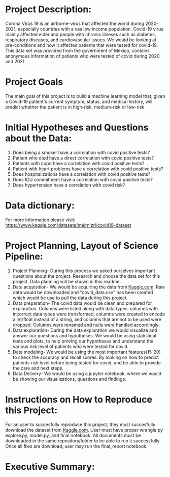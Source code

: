 # Project Description:
Corona Virus 19 is an airborne-virus that affected the world during 2020-2021, especially countries with a vas low income population. Covid-19 virus mainly affected elder and people with chronic illneses such as diabetes, respiratory diseases, and cardiovascular issues. 
We would be looking at pre-conditions and how it affectes patients that were tested for covid-19.
This data set was provided from the government of Mexico, contains anonymous information of patients who were tested of covid during 2020 and 2021
# Project Goals
The main goal of this project is to build a machine learning model that, given a Covid-19 patient's current symptom, status, and medical history, will predict whether the patient is in high-risk, medium-risk or low-risk.

# Initial Hypotheses and Questions about the Data:
1. Does being a smoker have a correlation with covid positive tests?
2. Patient who died have a direct correlation with covid positive tests?
3. Patients with copd have a correlation with covid positive tests?
4. Patient with heart problems have a correlation with covid positive tests?
5. Does hospitalizations have a correlation with covid positive tests?
6. Does ICU commitment have a correlation with covid positive tests?
7. Does hypertension have a correlation with covid risk?

# Data dictionary:
For more information please visit: https://www.kaggle.com/datasets/meirnizri/covid19-dataset

# Project Planning, Layout of Science Pipeline:
1. Project Planning- During this process we asked ourselves important questions about the project. Research and choose the data set for this project.
Data planning will be shown in this readme.
2. Data acquisition- We would be acquiring the data from [Kaggle.com](https://www.kaggle.com/datasets/meirnizri/covid19-dataset). Raw data would be downloaded and "covid_data.csv" has been created which would be use to pull the data during this project.
3. Data preparation- The covid data would be clean and prepared for exploration. Columns were listed along with data types. columns with incorrect data types were transformed, columns were created to encode a int/float instead of a string, and columns that are not to be used were dropped. Columns were renamed and nulls were handled accordingly.
4. Data exploration- During the data exploration we would visualize and answer our questions and hypotheses. We would be using statistical tests and plots, to help proving our hypotheses and understand the various risk level of patients who were tested for covid.
5. Data modeling- We would be using the most important features(15-20) to check the accuracy and recall scores. By looking on how to predict patients risk level before being tested for covid, and be able to provide the care and next steps. 
6. Data Delivery- We would be using a jupyter notebook, where we would be showing our visualizations, questions and findings.
# Instructions on How to Reproduce this Project:
For an user to succesfully reproduce this project, they must succesfully download the dataset from [Kaggle.com](https://www.kaggle.com/datasets/meirnizri/covid19-dataset). User must have proper wrangle.py explore.py, model.py, and final notebook. All documents must be downloaded in the same repository/folder to be able to run it successfully. 
Once all files are download, user may run the final_report notebook.

# Executive Summary:
